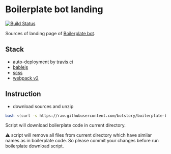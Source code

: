 # Boilerplate bot landing
[![Build Status](https://travis-ci.org/botstory/boilerplate-bot-landing.svg?branch=develop)](https://travis-ci.org/botstory/boilerplate-bot-landing)

Sources of landing page of
[Boilerplate bot](https://github.com/botstory/boilerplate-bot).

## Stack

- auto-deployment by
[travis ci](https://gist.github.com/domenic/ec8b0fc8ab45f39403dd)
- [bablejs](https://babeljs.io/)
- [scss](http://sass-lang.com/)
- [webpack v2](https://webpack.github.io/)

## Instruction

- download sources and unzip

```bash
bash <(curl -s https://raw.githubusercontent.com/botstory/boilerplate-bot-landing/develop/scripts/download-sources.sh)
```

Script will download boilerplate code in current directory.

:warning: script will remove all files from current directory which have
similar names as in boilerplate code. So please commit your changes 
before run boilerplate download script.
